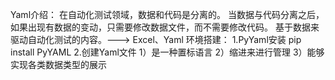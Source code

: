 Yaml介绍：
    在自动化测试领域，数据和代码是分离的。
    当数据与代码分离之后，如果出现有数据的变动，只需要修改数据文件，而不需要修改代码。
    基于数据来驱动自动化测试的内容。---> Excel、Yaml
环境搭建：
    1.PyYaml安装
        pip install PyYAML
    2.创建Yaml文件
        1）是一种置标语言
        2）缩进来进行管理
        3）能够实现各类数据类型的展示
